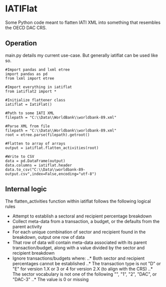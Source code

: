 # IATIFlat
Some Python code meant to flatten IATI XML into something that resembles the OECD DAC CRS.

## Operation
main.py details my current use-case. But generally iatiflat can be used like so.

```
#Import pandas and lxml etree
import pandas as pd
from lxml import etree

#Import everything in iatiflat
from iatiflat2 import *

#Initialize flattener class
iatiflat = IatiFlat()

#Path to some IATI XML
filepath = "C:\\Data\\WorldBank\\worldbank-89.xml"

#Parse XML from file
filepath = "C:\\Data\\Worldbank\\worldbank-89.xml"
root = etree.parse(filepath).getroot()

#Flatten to array of arrays
output = iatiflat.flatten_activities(root)

#Write to CSV
data = pd.DataFrame(output)
data.columns = iatiflat.header
data.to_csv("C:\\Data\\worldbank-89-output.csv",index=False,encoding="utf-8")
```

## Internal logic
The flatten_activities function within iatiflat follows the following logical rules
* Attempt to establish a sectoral and recipient percentage breakdown
* Collect meta-data from a transaction, a budget, or the defaults from the parent activity
* For each unique combination of sector and recipient found in the breakdown, output one row of data
* That row of data will contain meta-data associated with its parent transaction/budget, along with a value divided by the sector and recipient breakdown
* Ignore transactions/budgets where:
..* Both sector and recipient percentages cannot be established
..* The transaction type is not "D" or "E" for version 1.X or 3 or 4 for version 2.X (to align with the CRS)
..* The sector vocabulary is not one of the following "", "1", "2", "DAC", or "DAC-3"
..* The value is 0 or missing
